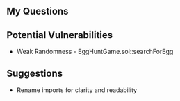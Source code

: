 ## My Questions

## Potential Vulnerabilities 

- Weak Randomness - EggHuntGame.sol::searchForEgg




## Suggestions
- Rename imports for clarity and readability
